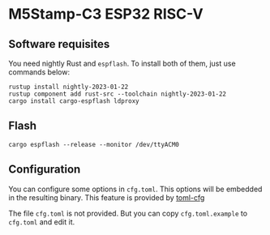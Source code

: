 # M5Stamp-C3 ESP32 RISC-V

## Software requisites

You need nightly Rust and `espflash`. To install both of them, just use commands
below:

```shell
rustup install nightly-2023-01-22
rustup component add rust-src --toolchain nightly-2023-01-22
cargo install cargo-espflash ldproxy
```

## Flash

```shell
cargo espflash --release --monitor /dev/ttyACM0
```

## Configuration

You can configure some options in `cfg.toml`. This options will be embedded in
the resulting binary. This feature is provided
by [toml-cfg](https://crates.io/crates/toml-cfg)

The file `cfg.toml` is not provided. But you can copy `cfg.toml.example`
to `cfg.toml` and edit it. 